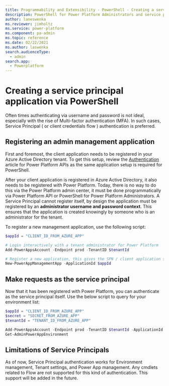 ```yaml
---
title: Programmability and Extensibility - PowerShell - Creating a service princpal | Microsoft Docs
description: PowerShell for Power Platform Administrators and service principal authentication.
author: laneswenka
ms.reviewer: jimholtz
ms.service: power-platform
ms.component: pa-admin
ms.topic: reference
ms.date: 02/22/2021
ms.author: laswenka
search.audienceType: 
  - admin
search.app:
  - Powerplatform
---
```


# Creating a service principal application via PowerShell
Often times authenticating via username and password is not ideal, especially with the rise of Multi-factor authentication (MFA).  In such cases, Service Principal ( or client credentials flow ) authentication is preferred.

## Registering an admin management application
First and foremost, the client application needs to be registered in your Azure Active Directory tenant.  To get this setup, review the [Authentication](linkhere.co) article for Power Platform APIs as the same application setup is required for PowerShell.

After your client application is registered in Azure Active Directory, it also needs to be registered with Power Platform.  Today, there is no way to do this via the Power Platform admin center, it must be done programmatically via Power Platform API or PowerShell for Power Platform Administrators.  A Service Principal cannot register itself, by design the application must be registered by an **administrator username and password context**.  This ensures that the application is created knowingly by someone who is an administrator for the tenant.

To register a new management application, use the following script:
```PowerShell
$appId = "CLIENT_ID_FROM_AZURE_APP"

# Login interactively with a tenant administrator for Power Platform
Add-PowerAppsAccount -Endpoint prod -TenantID $tenantId 

# Register a new application, this gives the SPN / client application same permissions as a tenant admin
New-PowerAppManagementApp -ApplicationId $appId
```
## Make requests as the service principal 
Now that it has been registered with Power Platform, you can authenticate as the service principal itself.  Use the below script to query for your environment list:

```PowerShell
$appId = "CLIENT_ID_FROM_AZURE_APP"
$secret = "SECRET_FROM_AZURE_APP"
$tenantId = "TENANT_ID_FROM_AZURE_APP"

Add-PowerAppsAccount -Endpoint prod -TenantID $tenantId -ApplicationId $appId -ClientSecret $secret -Verbose
Get-AdminPowerAppEnvironment
```

## Limitations of Service Principals
As of now, Service Principal authentication works for Environment management, Tenant settings, and Power App management.  Any cmdlets related to Flow are not supported for this kind of authentication.  This support will be added in the future.